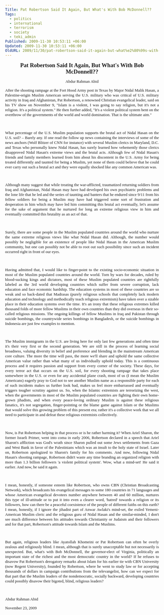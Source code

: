 ```yaml
---
Title: Pat Robertson Said It Again, But What's With Bob McDonnell??
Tags:
  - politics
  - international
  - terrorism
  - society
  - teki_admin
Published: 2009-11-30 10:53:11 +06:00
Updated: 2009-11-30 10:53:11 +06:00
OldURL: 2009/11/30/pat-robertson-said-it-again-but-what%e2%80%99s-with-bob-mcdonnell/
---
```


<p class="MsoNormal" style="margin: 0in 0in 10pt; text-align: center;" align="center"><strong><span style="font-size: 14pt; line-height: 115%;"><span style="font-family: Times New Roman;">Pat Robertson Said It Again, But What's With Bob McDonnell??</span></span></strong></p>
<p class="MsoNormal" style="margin: 0in 0in 10pt; text-align: center;" align="center"><span style="font-size: small; font-family: Times New Roman;">Abdur Rahman Abid</span></p>
<p class="MsoNormal" style="margin: 0in 0in 10pt; text-align: justify;"><span style="font-size: small; font-family: Times New Roman;">After the shooting rampage at the Fort Hood Army post in Texas by Major Nidal Malik Hasan, a Palestine-origin Muslim American serving the U.S. military who was critical of U.S. military activity in Iraq and Afghanistan, Pat Robertson, a renowned Christian evangelical leader, said on his TV show on November 9, "Islam is a violent, I was going to say religion, but it's not a religion. It's a political system." He then further added, "It's a violent political system bent on the overthrow of the governments of the world and world domination. That is the ultimate aim."</span></p>
<p class="MsoNormal" style="margin: 0in 0in 10pt; text-align: justify;"><span style="font-size: small; font-family: Times New Roman;"> </span></p>
<p class="MsoNormal" style="margin: 0in 0in 10pt; text-align: justify;"><span style="font-size: small; font-family: Times New Roman;">What percentage of the U.S. Muslim population supports the brutal act of Nidal Hasan on the U.S. soil? – Barely any. If one read the follow up news containing the interviews of some of the news anchors (Wolf Blitzer of CNN for instance) with several Muslim clerics in Maryland, D.C. and Texas who personally knew Nidal Hasan, has surely learned how vehemently those clerics disapproved Nidal Hasan's extreme views and the brutal acts. Although few of Nidal Hasan's friends and family members learned from him about his discontent in the U.S. Army for being treated differently and taunted for being a Muslim, yet none of them could believe that he could ever carry out such a brutal act and they were equally shocked like any common American was.</span></p>
<p class="MsoNormal" style="margin: 0in 0in 10pt; text-align: justify;"><span style="font-size: small; font-family: Times New Roman;"> </span></p>
<p class="MsoNormal" style="margin: 0in 0in 10pt; text-align: justify;"><span style="font-size: small; font-family: Times New Roman;">Although many suggest that while treating the war-afflicted, traumatized returning soldiers from Iraq and Afghanistan, Nidal Hasan may have had developed his own psychiatric problems and the lone life that he led and the series of taunting and banters that he endured since 9/11 from his fellow soldiers for being a Muslim may have had triggered some sort of frustration and desperation in him which may have led him committing this brutal act eventually, let's assume for the sake of argument that he nurtured for long an extreme religious view in him and eventually committed this brutality as an act of that. </span></p>
<p class="MsoNormal" style="margin: 0in 0in 10pt; text-align: justify;"><span style="font-size: small; font-family: Times New Roman;"> </span></p>
<p class="MsoNormal" style="margin: 0in 0in 10pt; text-align: justify;"><span style="font-size: small; font-family: Times New Roman;">Surely, there are some people in the Muslim populated countries around the world who nurture the same extreme religious views like what Nidal Hasan did. Although, the number would possibly be negligible for an existence of people like Nidal Hasan in the American Muslim community, but one can possibly not be able to root out such possibility since such an incident occurred right in front of our eyes. </span></p>
<p class="MsoNormal" style="margin: 0in 0in 10pt; text-align: justify;"><span style="font-size: small; font-family: Times New Roman;"> </span></p>
<p class="MsoNormal" style="margin: 0in 0in 10pt; text-align: justify;"><span style="font-size: small; font-family: Times New Roman;">Having admitted that, I would like to finger-point to the existing socio-economic situation in most of the Muslim populated countries around the world. Torn by wars for decades, ruled by blood-sucking kings and dictators, most of these Muslim populated countries are rightfully labeled as the 3rd world developing countries which suffer from severe corruption, lack education and face economic hardship. The education systems in most of these countries are so weak and so back-dated that Madrasas (purely religious schools that completely lack modern education and technology and methodically teach religious extremism) have taken over a sizable place in their education systems over the time. It's an irony that these religious extremes killed thousand folds of more fellow Muslims in their own countries than they did overseas in their so-called religious missions. The ongoing killings of fellow Muslims in Iraq and Pakistan through suicide bombings, the countrywide series bombings in Bangladesh, or the suicide bombings in Indonesia are just few examples to mention.</span></p>
<p class="MsoNormal" style="margin: 0in 0in 10pt; text-align: justify;"><span style="font-size: small; font-family: Times New Roman;"> </span></p>
<p class="MsoNormal" style="margin: 0in 0in 10pt; text-align: justify;"><span style="font-size: small; font-family: Times New Roman;">The Muslim immigrants in the U.S. are living here for only last few generations and often time it's their very first or the second generation. We are still in the process of learning social broadness, valuing diversity in belief and preference and blending in the mainstream American core culture. The more the time will pass, the more we'll share and uphold the same collective American value rather than what many of us individually uphold today. This is a continuous process and it requires passion and support from every corner of the society. These days, for every terror act that occurs on the U.S. soil, for every shooting rampage that takes place somewhere in the U.S. or even for any accidental plane crash, most of us (I mean the Muslim Americans) eagerly pray to God not to see another Muslim name as a responsible party for each of such incidents makes us further look bad, makes us feel more embarrassed and eventually triggers tougher scrutiny against us. So, when the Islamic extremists are terrorizing the west, when the governments in most of the Muslim populated countries are fighting their own home-grown jihadists, and when every peace-loving ordinary Muslim is against these religious fanatics, it's not segregation, finger-pointing or the blame game against Islam or the Muslims that would solve this growing problem of this present era; rather it's a collective work that we all need to participate in and defeat these religious extremists collectively.</span></p>
<p class="MsoNormal" style="margin: 0in 0in 10pt; text-align: justify;"><span style="font-size: small; font-family: Times New Roman;"> </span></p>
<p class="MsoNormal" style="margin: 0in 0in 10pt; text-align: justify;"><span style="font-size: small; font-family: Times New Roman;">Now, is Pat Robertson helping in that process or is he rather harming it? When Ariel Sharon, the former Israeli Primer, went into coma in early 2006, Robertson declared in a speech that Ariel Sharon's affliction was God's wrath since Sharon pulled out some Jews settlements from Gaza and West Bank in favor of the Palestinians which was an insult to the holy state of Israel. Later on, Robertson apologized to Sharon's family for his comments. And now, following Nidal Hasan's shooting rampage, Robertson didn't waste any time branding an organized religion with more than 1.3 billion followers 'a violent political system'. Wow, what a mind-set! He said it earlier. And now, he said it again.</span></p>
<p class="MsoNormal" style="margin: 0in 0in 10pt; text-align: justify;"><span style="font-size: small; font-family: Times New Roman;"> </span></p>
<p class="MsoNormal" style="margin: 0in 0in 10pt; text-align: justify;"><span style="font-size: small; font-family: Times New Roman;">I mean, honestly, if someone esteem like Robertson, who owns CBN (Christian Broadcasting Network), which broadcasts his evangelical messages to some 180 countries in 71 languages and whose American evangelical devotees number anywhere between 40 and 60 million, nurtures this type of ill-attitude or to put it into even a clearer word, 'hatred' towards a religion or its followers, how can there be a peaceful coexistence of the people of different faiths on this earth? I mean, honestly, if I ignore the jihadist part of Anwar Awlaki's mind-set, the exiled Yemeni-American Muslim cleric and the religious guru of Nidal Hasan and the similar-minded, I don't see much difference between his attitudes towards Christianity or Judaism and their followers and for that part, Robertson's attitude towards Islam and the Muslims. </span></p>
<p class="MsoNormal" style="margin: 0in 0in 10pt; text-align: justify;"><span style="font-size: small; font-family: Times New Roman;"> </span></p>
<p class="MsoNormal" style="margin: 0in 0in 10pt; text-align: justify;"><span style="font-size: small; font-family: Times New Roman;">But again, religious leaders like Ayatollah Khomeini or Pat Robertson can often be overly zealous and religiously blind. I mean, although that is surely unacceptable but not necessarily is unexpected. But, what's with Bob McDonnell, the governor-elect of Virginia, politically an important state of the richest and the most democratic country in the world? If he refuses to disavow Pat Robertson's derogatory remarks about Islam for his earlier tie with CBN University (now Regent University), founded by Robertson, where he went to study law or for accepting thousands of dollars in campaign contributions from the televangelist, how can we expect for that part that the Muslim leaders of the nondemocratic, socially backward, developing countries could possibly disavow their bigoted, blind, religious leaders?</span></p>
<p class="MsoNormal" style="margin: 0in 0in 10pt;"><span style="font-size: small; font-family: Times New Roman;"> </span></p>
<p class="MsoNormal" style="margin: 0in 0in 10pt;"><span style="font-size: small; font-family: Times New Roman;">Abdur Rahman Abid</span></p>
<p class="MsoNormal" style="margin: 0in 0in 10pt;"><span style="font-size: small; font-family: Times New Roman;">November 23, 2009</span></p>
